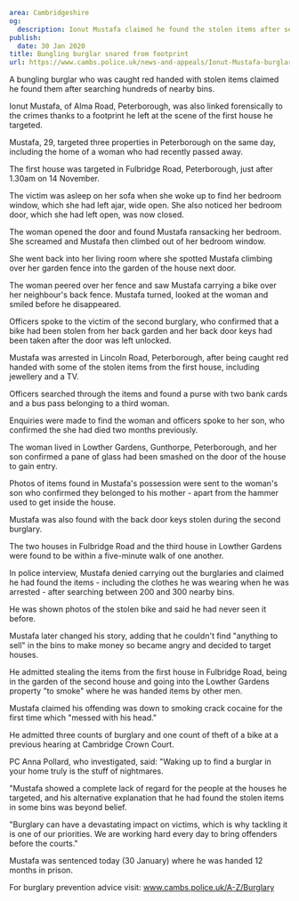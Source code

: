 ```yaml
area: Cambridgeshire
og:
  description: Ionut Mustafa claimed he found the stolen items after searching hundreds of nearby bins
publish:
  date: 30 Jan 2020
title: Bungling burglar snared from footprint
url: https://www.cambs.police.uk/news-and-appeals/Ionut-Mustafa-burglary-sentencing
```

A bungling burglar who was caught red handed with stolen items claimed he found them after searching hundreds of nearby bins.

Ionut Mustafa, of Alma Road, Peterborough, was also linked forensically to the crimes thanks to a footprint he left at the scene of the first house he targeted.

Mustafa, 29, targeted three properties in Peterborough on the same day, including the home of a woman who had recently passed away.

The first house was targeted in Fulbridge Road, Peterborough, just after 1.30am on 14 November.

The victim was asleep on her sofa when she woke up to find her bedroom window, which she had left ajar, wide open. She also noticed her bedroom door, which she had left open, was now closed.

The woman opened the door and found Mustafa ransacking her bedroom. She screamed and Mustafa then climbed out of her bedroom window.

She went back into her living room where she spotted Mustafa climbing over her garden fence into the garden of the house next door.

The woman peered over her fence and saw Mustafa carrying a bike over her neighbour's back fence. Mustafa turned, looked at the woman and smiled before he disappeared.

Officers spoke to the victim of the second burglary, who confirmed that a bike had been stolen from her back garden and her back door keys had been taken after the door was left unlocked.

Mustafa was arrested in Lincoln Road, Peterborough, after being caught red handed with some of the stolen items from the first house, including jewellery and a TV.

Officers searched through the items and found a purse with two bank cards and a bus pass belonging to a third woman.

Enquiries were made to find the woman and officers spoke to her son, who confirmed the she had died two months previously.

The woman lived in Lowther Gardens, Gunthorpe, Peterborough, and her son confirmed a pane of glass had been smashed on the door of the house to gain entry.

Photos of items found in Mustafa's possession were sent to the woman's son who confirmed they belonged to his mother - apart from the hammer used to get inside the house.

Mustafa was also found with the back door keys stolen during the second burglary.

The two houses in Fulbridge Road and the third house in Lowther Gardens were found to be within a five-minute walk of one another.

In police interview, Mustafa denied carrying out the burglaries and claimed he had found the items - including the clothes he was wearing when he was arrested - after searching between 200 and 300 nearby bins.

He was shown photos of the stolen bike and said he had never seen it before.

Mustafa later changed his story, adding that he couldn't find "anything to sell" in the bins to make money so became angry and decided to target houses.

He admitted stealing the items from the first house in Fulbridge Road, being in the garden of the second house and going into the Lowther Gardens property "to smoke" where he was handed items by other men.

Mustafa claimed his offending was down to smoking crack cocaine for the first time which "messed with his head."

He admitted three counts of burglary and one count of theft of a bike at a previous hearing at Cambridge Crown Court.

PC Anna Pollard, who investigated, said: "Waking up to find a burglar in your home truly is the stuff of nightmares.

"Mustafa showed a complete lack of regard for the people at the houses he targeted, and his alternative explanation that he had found the stolen items in some bins was beyond belief.

"Burglary can have a devastating impact on victims, which is why tackling it is one of our priorities. We are working hard every day to bring offenders before the courts."

Mustafa was sentenced today (30 January) where he was handed 12 months in prison.

For burglary prevention advice visit: www.cambs.police.uk/A-Z/Burglary
